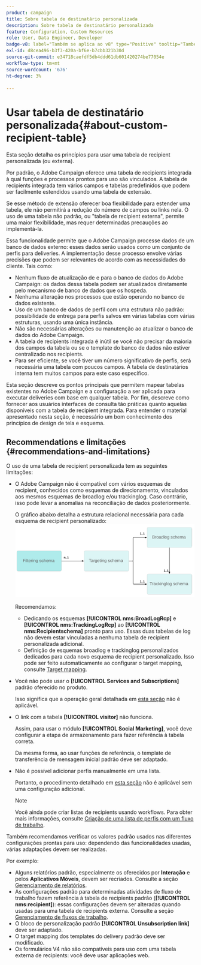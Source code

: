 ```yaml
---
product: campaign
title: Sobre tabela de destinatário personalizada
description: Sobre tabela de destinatário personalizada
feature: Configuration, Custom Resources
role: User, Data Engineer, Developer
badge-v8: label="Também se aplica ao v8" type="Positive" tooltip="Também se aplica ao Campaign v8"
exl-id: d8cea496-b3f3-420a-bf6e-b7cbb321b30d
source-git-commit: e34718caefdf5db4ddd61db601420274be77054e
workflow-type: tm+mt
source-wordcount: '676'
ht-degree: 3%

---
```


# Usar tabela de destinatário personalizada{#about-custom-recipient-table}

Esta seção detalha os princípios para usar uma tabela de recipient personalizada (ou externa).

Por padrão, o Adobe Campaign oferece uma tabela de recipients integrada à qual funções e processos prontos para uso são vinculados. A tabela de recipients integrada tem vários campos e tabelas predefinidos que podem ser facilmente estendidos usando uma tabela de extensão.

Se esse método de extensão oferecer boa flexibilidade para estender uma tabela, ele não permitirá a redução do número de campos ou links nela. O uso de uma tabela não padrão, ou &quot;tabela de recipient externa&quot;, permite uma maior flexibilidade, mas requer determinadas precauções ao implementá-la.

Essa funcionalidade permite que o Adobe Campaign processe dados de um banco de dados externo: esses dados serão usados como um conjunto de perfis para deliveries. A implementação desse processo envolve várias precisões que podem ser relevantes de acordo com as necessidades do cliente. Tais como:

* Nenhum fluxo de atualização de e para o banco de dados do Adobe Campaign: os dados dessa tabela podem ser atualizados diretamente pelo mecanismo de banco de dados que os hospeda.
* Nenhuma alteração nos processos que estão operando no banco de dados existente.
* Uso de um banco de dados de perfil com uma estrutura não padrão: possibilidade de entrega para perfis salvos em várias tabelas com várias estruturas, usando uma única instância.
* Não são necessárias alterações ou manutenção ao atualizar o banco de dados do Adobe Campaign.
* A tabela de recipients integrada é inútil se você não precisar da maioria dos campos da tabela ou se o template do banco de dados não estiver centralizado nos recipients.
* Para ser eficiente, se você tiver um número significativo de perfis, será necessária uma tabela com poucos campos. A tabela de destinatários interna tem muitos campos para este caso específico.

Esta seção descreve os pontos principais que permitem mapear tabelas existentes no Adobe Campaign e a configuração a ser aplicada para executar deliveries com base em qualquer tabela. Por fim, descreve como fornecer aos usuários interfaces de consulta tão práticas quanto aquelas disponíveis com a tabela de recipient integrada. Para entender o material apresentado nesta seção, é necessário um bom conhecimento dos princípios de design de tela e esquema.

## Recommendations e limitações {#recommendations-and-limitations}

O uso de uma tabela de recipient personalizada tem as seguintes limitações:

* O Adobe Campaign não é compatível com vários esquemas de recipient, conhecidos como esquemas de direcionamento, vinculados aos mesmos esquemas de broadlog e/ou trackinglog. Caso contrário, isso pode levar a anomalias na reconciliação de dados posteriormente.

  O gráfico abaixo detalha a estrutura relacional necessária para cada esquema de recipient personalizado:
  ![](assets/custom_recipient_limitation.png)

  Recomendamos:

   * Dedicando os esquemas **[!UICONTROL nms:BroadLogRcp]** e **[!UICONTROL nms:TrackingLogRcp]** ao **[!UICONTROL nms:Recipientschema]** pronto para uso. Essas duas tabelas de log não devem estar vinculadas a nenhuma tabela de recipient personalizada adicional.
   * Definição de esquemas broadlog e trackinglog personalizados dedicados para cada novo esquema de recipient personalizado. Isso pode ser feito automaticamente ao configurar o target mapping, consulte [Target mapping](../../configuration/using/target-mapping.md).

* Você não pode usar o **[!UICONTROL Services and Subscriptions]** padrão oferecido no produto.

  Isso significa que a operação geral detalhada em [esta seção](../../delivery/using/managing-subscriptions.md) não é aplicável.

* O link com a tabela **[!UICONTROL visitor]** não funciona.

  Assim, para usar o módulo **[!UICONTROL Social Marketing]**, você deve configurar a etapa de armazenamento para fazer referência à tabela correta.

  Da mesma forma, ao usar funções de referência, o template de transferência de mensagem inicial padrão deve ser adaptado.

* Não é possível adicionar perfis manualmente em uma lista.

  Portanto, o procedimento detalhado em [esta seção](../../platform/using/creating-and-managing-lists.md) não é aplicável sem uma configuração adicional.

  >[!NOTE]
  >
  >Você ainda pode criar listas de recipients usando workflows. Para obter mais informações, consulte [Criação de uma lista de perfis com um fluxo de trabalho](../../configuration/using/creating-a-profile-list-with-a-workflow.md).

Também recomendamos verificar os valores padrão usados nas diferentes configurações prontas para uso: dependendo das funcionalidades usadas, várias adaptações devem ser realizadas.

Por exemplo:

* Alguns relatórios padrão, especialmente os oferecidos por **Interação** e pelos **Aplicativos Móveis**, devem ser recriados. Consulte a seção [Gerenciamento de relatórios](../../configuration/using/managing-reports.md).
* As configurações padrão para determinadas atividades de fluxo de trabalho fazem referência à tabela de recipients padrão (**[!UICONTROL nms:recipient]**): essas configurações devem ser alteradas quando usadas para uma tabela de recipients externa. Consulte a seção [Gerenciamento de fluxos de trabalho](../../configuration/using/managing-workflows.md).
* O bloco de personalização padrão **[!UICONTROL Unsubscription link]** deve ser adaptado.
* O target mapping dos templates do delivery padrão deve ser modificado.
* Os formulários V4 não são compatíveis para uso com uma tabela externa de recipients: você deve usar aplicações web.
